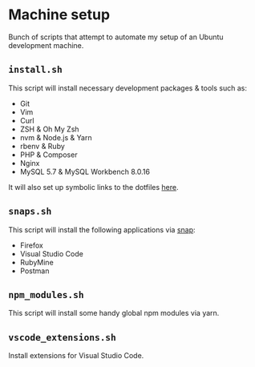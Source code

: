 # Machine setup
Bunch of scripts that attempt to automate my setup of an Ubuntu development machine.

## `install.sh`
This script will install necessary development packages & tools such as:
- Git
- Vim
- Curl
- ZSH & Oh My Zsh
- nvm & Node.js & Yarn
- rbenv & Ruby
- PHP & Composer
- Nginx
- MySQL 5.7 & MySQL Workbench 8.0.16 

It will also set up symbolic links to the dotfiles [here](https://github.com/sajadtorkamani/dotfiles).

## `snaps.sh`
This script will install the following applications via [snap](https://github.com/sajadtorkamani/dotfiles): 
- Firefox
- Visual Studio Code
- RubyMine
- Postman

## `npm_modules.sh`
This script will install some handy global npm modules via yarn.

## `vscode_extensions.sh`
Install extensions for Visual Studio Code.
